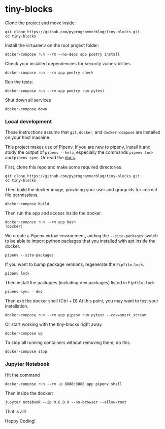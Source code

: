  tiny-blocks
=============

Clone the project and move inside:
```shell
git clone https://github.com/pyprogrammerblog/tiny-blocks.git
cd tiny-blocks
```
 
Install the virtualenv on the root project folder:
```shell
docker-compose run --rm --no-deps app poetry install
```

Check your installed dependencies for security vulnerabilities
```shell
docker-compose run --rm app poetry check
```

Run the tests:
```shell
docker-compose run --rm app poetry run pytest
```

Shut down all services
```shell
docker-compose down
```


### Local development

These instructions assume that ``git``, ``docker``, and ``docker-compose`` are
installed on your host machine.

This project makes use of Pipenv. If you are new to pipenv, install it and
study the output of ``pipenv --help``, especially the commands ``pipenv lock``
and ``pipenv sync``. Or read the [docs](https://docs.pipenv.org/).

First, clone this repo and make some required directories.

```shell
git clone https://github.com/pyprogrammerblog/tiny-blocks.git
cd tiny-blocks
```

Then build the docker image, providing your user and group ids for correct file
permissions.

```shell
docker-compose build
```

Then run the app and access inside the docker.

```shell
docker-compose run --rm app bash
(docker)
```

We create a Pipenv virtual environment, adding the `--site-packages` switch
to be able to import python packages that you installed with apt inside the
docker.

```shell
pipenv --site-packages
```

If you want to bump package versions, regenerate the `Pipfile.lock`.

```shell
pipenv lock
```

Then install the packages (including dev packages) listed in `Pipfile.lock`.

```shell
pipenv sync --dev
```
Then exit the docker shell (Ctrl + D)
At this point, you may want to test your installation.

```shell
docker-compose run --rm app pipenv run pytest --cov=smart_stream
```
Or start working with the tiny-blocks right away.

```shell
docker-compose up
```

To stop all running containers without removing them, do this.

```shell
docker-compose stop
```

### Jupyter Notebook

Hit the command

```shell
docker-compose run --rm -p 8888:8888 app pipenv shell
```

Then inside the docker:

```shell
jupyter notebook --ip 0.0.0.0 --no-browser --allow-root
```

That is all!

Happy Coding!
